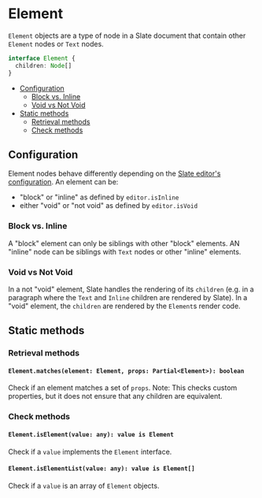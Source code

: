 # Element

`Element` objects are a type of node in a Slate document that contain other `Element` nodes or `Text` nodes.

```typescript
interface Element {
  children: Node[]
}
```

- [Configuration](element.md#configuration)
  - [Block vs. Inline](element.md#block-vs-inline)
  - [Void vs Not Void](element.md#void-vs-not-void)
- [Static methods](element.md#static-methods)
  - [Retrieval methods](element.md#retrieval-methods)
  - [Check methods](element.md#check-methods)

## Configuration

Element nodes behave differently depending on the [Slate editor's configuration](./editor.md#schema-specific-instance-methods-to-override). An element can be:

- "block" or "inline" as defined by `editor.isInline`
- either "void" or "not void" as defined by `editor.isVoid`

### Block vs. Inline

A "block" element can only be siblings with other "block" elements. AN "inline" node can be siblings with `Text` nodes or other "inline" elements.

### Void vs Not Void

In a not "void" element, Slate handles the rendering of its `children` (e.g. in a paragraph where the `Text` and `Inline` children are rendered by Slate). In a "void" element, the `children` are rendered by the `Element`s render code.

## Static methods

### Retrieval methods

#### `Element.matches(element: Element, props: Partial<Element>): boolean`

Check if an element matches a set of `props`. Note: This checks custom properties, but it does not ensure that any children are equivalent.

### Check methods

#### `Element.isElement(value: any): value is Element`

Check if a `value` implements the `Element` interface.

#### `Element.isElementList(value: any): value is Element[]`

Check if a `value` is an array of `Element` objects.
